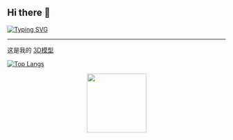 ## Hi there 👋

[![Typing SVG](https://readme-typing-svg.demolab.com?font=Fira+Code&pause=1000&width=435&lines=%E2%80%9C%E4%BB%A3%E7%A0%81%E5%86%99%E5%BE%97%E5%A5%BD%EF%BC%8CBug%E4%B9%9F%E4%B8%8D%E5%B0%91%E3%80%82%F0%9F%98%85%E2%80%9D)](https://git.io/typing-svg)

----
这是我的 [3D模型](https://honzaap.github.io/GithubCity/?name=OFreshman&year=2025)

<!--
**OFreshman/OFreshman** is a ✨ _special_ ✨ repository because its `README.md` (this file) appears on your GitHub profile.

Here are some ideas to get you started:

- 🔭 I’m currently working on ...
- 🌱 I’m currently learning ...
- 👯 I’m looking to collaborate on ...
- 🤔 I’m looking for help with ...
- 💬 Ask me about ...
- 📫 How to reach me: ...
- 😄 Pronouns: ...
- ⚡ Fun fact: ...
-->
[![Top Langs](https://github-readme-stats.vercel.app/api/top-langs/?username=anuraghazra)](https://github.com/anuraghazra/github-readme-stats)

<div align="center"> <img height="137px" src="https://github-readme-stats.vercel.app/api?username=sun0225SUN&hide_title=true&hide_border=true&show_icons=trueline_height=21&text_color=000&icon_color=000&bg_color=0,ea6161,ffc64d,fffc4d,52fa5a&theme=graywhite" /> </div>
